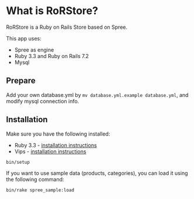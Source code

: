 # What is RoRStore?
RoRStore is a Ruby on Rails Store based on Spree.

This app uses:

* Spree as engine
* Ruby 3.3 and Ruby on Rails 7.2
* Mysql

## Prepare
Add your own database.yml by `mv database.yml.example database.yml`, and modify mysql connection info.

## Installation

Make sure you have the following installed:
* Ruby 3.3 - [installation instructions](https://www.ruby-lang.org/en/documentation/installation/)
* Vips - [installation instructions](https://libvips.github.io/libvips/install.html)

```bash
bin/setup
```

If you want to use sample data (products, categories), you can load it using the following command:

```bash
bin/rake spree_sample:load
```
